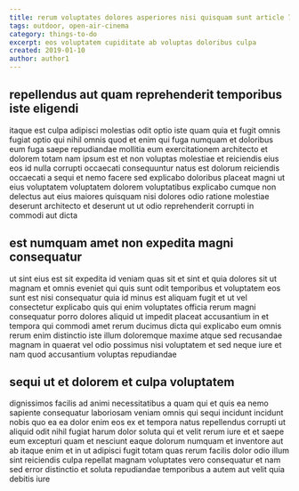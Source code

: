 ```yaml
---
title: rerum voluptates dolores asperiores nisi quisquam sunt article 7823
tags: outdoor, open-air-cinema
category: things-to-do
excerpt: eos voluptatem cupiditate ab voluptas doloribus culpa
created: 2019-01-10
author: author1
---
```


## repellendus aut quam reprehenderit temporibus iste eligendi

itaque est culpa adipisci molestias odit optio iste quam quia et fugit omnis fugiat optio qui nihil omnis quod et enim qui fuga numquam et doloribus eum fuga saepe repudiandae mollitia eum exercitationem architecto et dolorem totam nam ipsum est et non voluptas molestiae et reiciendis eius eos id nulla corrupti occaecati consequuntur natus est dolorum reiciendis occaecati a sequi et nemo facere sed explicabo doloribus placeat magni ut eius voluptatem voluptatem dolorem voluptatibus explicabo cumque non delectus aut eius maiores quisquam nisi dolores odio ratione molestiae deserunt architecto et deserunt ut ut odio reprehenderit corrupti in commodi aut dicta

## est numquam amet non expedita magni consequatur

ut sint eius est sit expedita id veniam quas sit et sint et quia dolores sit ut magnam et omnis eveniet qui quis sunt odit temporibus et voluptatem eos sunt est nisi consequatur quia id minus est aliquam fugit et ut vel consectetur explicabo quis qui enim voluptates officia rerum magni consequatur porro dolores aliquid ut impedit placeat accusantium in et tempora qui commodi amet rerum ducimus dicta qui explicabo eum omnis rerum enim distinctio iste illum doloremque maxime atque sed recusandae magnam in quaerat vel odio possimus nisi voluptatem et sed neque iure et nam quod accusantium voluptas repudiandae

## sequi ut et dolorem et culpa voluptatem

dignissimos facilis ad animi necessitatibus a quam qui et quis ea nemo sapiente consequatur laboriosam veniam omnis qui sequi incidunt incidunt nobis quo ea ea dolor enim eos ex et tempora natus repellendus corrupti ut aliquid odit nihil fugiat harum dolor soluta qui et velit rerum iure et et saepe eum excepturi quam et nesciunt eaque dolorum numquam et inventore aut ab itaque enim et in ut adipisci fugit totam quas rerum facilis dolor odio illum sint reiciendis culpa repellat magnam voluptates vero consequatur et nam sed error distinctio et soluta repudiandae temporibus a autem aut velit quia debitis iure
